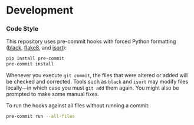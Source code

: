 # Development

### Code Style

This repository uses pre-commit hooks with forced Python formatting ([black](https://github.com/psf/black), [flake8](https://flake8.pycqa.org/en/latest/), and [isort](https://pycqa.github.io/isort/)):

```sh
pip install pre-commit
pre-commit install
```

Whenever you execute `git commit`, the files that were altered or added will be checked and corrected. Tools such as `black` and `isort` may modify files locally—in which case you must `git add` them again. You might also be prompted to make some manual fixes.

To run the hooks against all files without running a commit:

```sh
pre-commit run --all-files
```